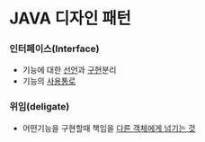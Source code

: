 <H1>JAVA 디자인 패턴</H1>


<H3>인터페이스(Interface)</H3>

- 기능에 대한 [선언](./src/com/devksh930/IF_Deligate/InterFace/Ainterface.java)과 [구현](./src/com/devksh930/IF_Deligate/InterFace/AinterfaceImpl.java)분리
- 기능의 [사용통로](./src/com/devksh930/IF_Deligate/InterfaceMain.java)


<H3>위임(deligate)</H3>

- 어떤기능을 구현할때 책임을 [다른 객체에게 넘기는 것](./src/com/devksh930/IF_Deligate/deligate/Aobj.java)
